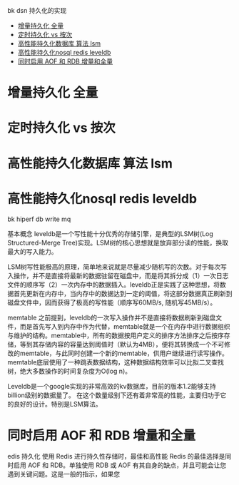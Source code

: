 bk dsn 持久化的实现


<!-- TOC -->

- [增量持久化  全量](#增量持久化--全量)
- [定时持久化 vs 按次](#定时持久化-vs-按次)
- [高性能持久化数据库 算法 lsm](#高性能持久化数据库-算法-lsm)
- [高性能持久化nosql redis leveldb](#高性能持久化nosql-redis-leveldb)
- [同时启用 AOF 和 RDB 增量和全量](#同时启用-aof-和-rdb-增量和全量)

<!-- /TOC -->

# 增量持久化  全量

# 定时持久化 vs 按次

# 高性能持久化数据库 算法 lsm

# 高性能持久化nosql redis leveldb



bk hiperf  db write mq


基本概念
leveldb是一个写性能十分优秀的存储引擎，是典型的LSM树(Log Structured-Merge Tree)实现。LSM树的核心思想就是放弃部分读的性能，换取最大的写入能力。

LSM树写性能极高的原理，简单地来说就是尽量减少随机写的次数。对于每次写入操作，并不是直接将最新的数据驻留在磁盘中，而是将其拆分成（1）一次日志文件的顺序写（2）一次内存中的数据插入。leveldb正是实践了这种思想，将数据首先更新在内存中，当内存中的数据达到一定的阈值，将这部分数据真正刷新到磁盘文件中，因而获得了极高的写性能（顺序写60MB/s, 随机写45MB/s）。


memtable
之前提到，leveldb的一次写入操作并不是直接将数据刷新到磁盘文件，而是首先写入到内存中作为代替，memtable就是一个在内存中进行数据组织与维护的结构。memtable中，所有的数据按用户定义的排序方法排序之后按序存储，等到其存储内容的容量达到阈值时（默认为4MB），便将其转换成一个不可修改的memtable，与此同时创建一个新的memtable，供用户继续进行读写操作。memtable底层使用了一种跳表数据结构，这种数据结构效率可以比拟二叉查找树，绝大多数操作的时间复杂度为O(log n)。


Leveldb是一个google实现的非常高效的kv数据库，目前的版本1.2能够支持billion级别的数据量了。 在这个数量级别下还有着非常高的性能，主要归功于它的良好的设计。特别是LSM算法。

# 同时启用 AOF 和 RDB 增量和全量

edis 持久化
使用 Redis 进行持久性存储时，最佳和高性能 Redis 的最佳选择是同时启用 AOF 和 RDB。单独使用 RDB 或 AOF 有其自身的缺点，并且可能会让您遇到关键问题。这是一般的指示，如果您
